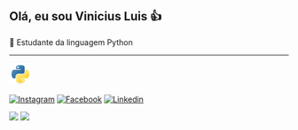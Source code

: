 ## Olá, eu sou Vinicius Luis 👍
📘 Estudante da linguagem Python

***

<a href="https://www.python.org/" target="_blank"><img src="https://github.com/devicons/devicon/raw/master/icons/python/python-original.svg" alt="python" width="40" height="40" /></a>



[![Instagram](https://img.shields.io/badge/Instagram-E4405F?style=for-the-badge&logo=instagram&logoColor=white)](https://www.instagram.com/vinny_luis/)
[![Facebook](https://img.shields.io/badge/Facebook-1877F2?style=for-the-badge&logo=facebook&logoColor=white)](https://www.facebook.com/vinicius.l.dossantos)
[![Linkedin](https://img.shields.io/badge/LinkedIn-0077B5?style=for-the-badge&logo=linkedin&logoColor=white)](https://www.linkedin.com/in/vin%C3%ADcius-luis-dos-santos-0767a942/)



<img src="https://user-images.githubusercontent.com/74038190/225813708-98b745f2-7d22-48cf-9150-083f1b00d6c9.gif" width="400" />


<img src="https://spotify-github-profile.kittinanx.com/api/view?uid=22ntt773v6po5emkzd2jw6nna&cover_image=true&theme=novatorem&show_offline=false&background_color=121212&interchange=false&bar_color=53b14f&bar_color_cover=true" width="405" />